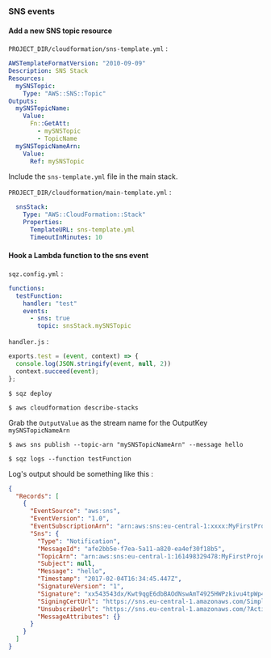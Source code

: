 ### SNS events

#### Add a new SNS topic resource

`PROJECT_DIR/cloudformation/sns-template.yml` :

```yaml
AWSTemplateFormatVersion: "2010-09-09"
Description: SNS Stack
Resources:
  mySNSTopic:
    Type: "AWS::SNS::Topic"
Outputs:
  mySNSTopicName:
    Value:
      Fn::GetAtt:
        - mySNSTopic
        - TopicName
  mySNSTopicNameArn:
    Value:
      Ref: mySNSTopic
```

Include the `sns-template.yml` file in the main stack.

`PROJECT_DIR/cloudformation/main-template.yml` :

```yaml
  snsStack:
    Type: "AWS::CloudFormation::Stack"
    Properties:
      TemplateURL: sns-template.yml
      TimeoutInMinutes: 10
```

#### Hook a Lambda function to the sns event

`sqz.config.yml` :

```yaml
functions:
  testFunction:
    handler: "test"
    events:
      - sns: true
        topic: snsStack.mySNSTopic
```

`handler.js` :

```js
exports.test = (event, context) => {
  console.log(JSON.stringify(event, null, 2))
  context.succeed(event);
};
```

`$ sqz deploy`

`$ aws cloudformation describe-stacks`

Grab the `OutputValue` as the stream name for the OutputKey `mySNSTopicNameArn`

`$ aws sns publish --topic-arn "mySNSTopicNameArn" --message hello`

`$ sqz logs --function testFunction`

Log's output should be something like this :

```json
{
  "Records": [
    {
      "EventSource": "aws:sns",
      "EventVersion": "1.0",
      "EventSubscriptionArn": "arn:aws:sns:eu-central-1:xxxx:MyFirstProject-dev-snsStack-xxxx-mySNSTopic-L06ROZHUCL0T:ec873118-6fe6-4c7d-bf97-6ed546bd5340",
      "Sns": {
        "Type": "Notification",
        "MessageId": "afe2bb5e-f7ea-5a11-a820-ea4ef30f18b5",
        "TopicArn": "arn:aws:sns:eu-central-1:161498329478:MyFirstProject-dev-snsStack-P9UL1YY2YIP3-mySNSTopic-L06ROZHUCL0T",
        "Subject": null,
        "Message": "hello",
        "Timestamp": "2017-02-04T16:34:45.447Z",
        "SignatureVersion": "1",
        "Signature": "xx543543dx/Kwt9qgE6dbBAOdNswAmT4925HWPzkivu4tpWp4CQGbzVC9nobJoqaxSPkKXJRSZBuez45Gr1zk23HpcKIMDJRvY9Rgz3eRLR8Bt4jvGEdesVNzI4g0ENHcjWHV9/IOiwMpLOB6xPqEPZ5b/fXwH75qxMhjsN2DreOyo/uD7hddDtoPhZKBfWqeIkNaoQqIaCQmKKIyAMigYoW0oE7RwfklXvpCBD4SUsl5+nRs3ZqhD20WE5z0O5AzME3T6zSnBAjLx+g6sVRHtTJcILVDglMUZ1g/rIvME4ZEjyHw==",
        "SigningCertUrl": "https://sns.eu-central-1.amazonaws.com/SimpleNotificationService-xxxxxx.pem",
        "UnsubscribeUrl": "https://sns.eu-central-1.amazonaws.com/?Action=Unsubscribe&SubscriptionArn=arn:aws:sns:eu-central-1:161498329478:MyFirstProject-dev-snsStack-xxxxx-mySNSTopic-L06ROZHUCL0T:ec873118-6fe6-4c7d-bf97-6ed546bd5340",
        "MessageAttributes": {}
      }
    }
  ]
}
```
